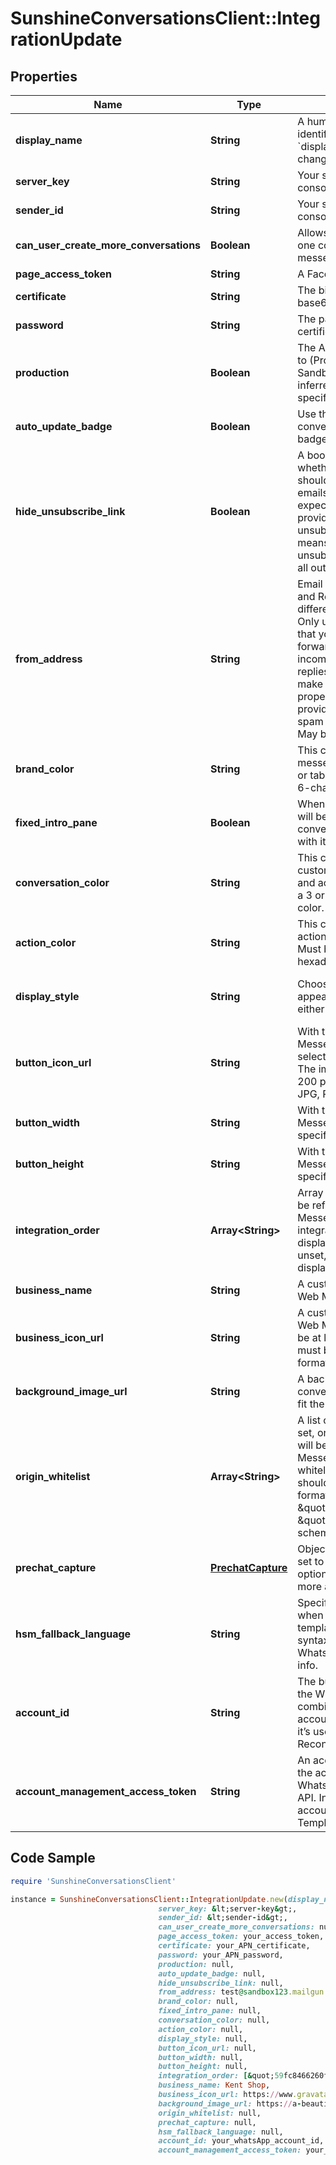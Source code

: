# SunshineConversationsClient::IntegrationUpdate

## Properties

Name | Type | Description | Notes
------------ | ------------- | ------------- | -------------
**display_name** | **String** | A human-friendly name used to identify the integration. &#x60;displayName&#x60; can be unset by changing it to &#x60;null&#x60;. | [optional] 
**server_key** | **String** | Your server key from the fcm console. | [optional] 
**sender_id** | **String** | Your sender id from the fcm console. | [optional] 
**can_user_create_more_conversations** | **Boolean** | Allows users to create more than one conversation on the web messenger integration. | [optional] 
**page_access_token** | **String** | A Facebook Page Access Token. | [optional] 
**certificate** | **String** | The binary of your APN certificate base64 encoded. | [optional] 
**password** | **String** | The password for your APN certificate. | [optional] 
**production** | **Boolean** | The APN environment to connect to (Production, if true, or Sandbox). Defaults to value inferred from certificate if not specified. | [optional] 
**auto_update_badge** | **Boolean** | Use the unread count of the conversation as the application badge. | [optional] 
**hide_unsubscribe_link** | **Boolean** | A boolean value indicating whether the unsubscribe link should be omitted from outgoing emails. When enabled, it is expected that the business is providing the user a way to unsubscribe by some other means. By default, the unsubscribe link will be included in all outgoing emails. | [optional] 
**from_address** | **String** | Email address to use as the From and Reply-To address if it must be different from incomingAddress. Only use this option if the address that you supply is configured to forward emails to the incomingAddress, otherwise user replies will be lost. You must also make sure that the domain is properly configured as a mail provider so as to not be flagged as spam by the user’s email client. May be unset with null. | [optional] 
**brand_color** | **String** | This color will be used in the messenger header and the button or tab in idle state. Must be a 3 or 6-character hexadecimal color. | [optional] [default to &#39;65758e&#39;]
**fixed_intro_pane** | **Boolean** | When true, the introduction pane will be pinned at the top of the conversation instead of scrolling with it. | [optional] [default to false]
**conversation_color** | **String** | This color will be used for customer messages, quick replies and actions in the footer. Must be a 3 or 6-character hexadecimal color. | [optional] [default to &#39;0099ff&#39;]
**action_color** | **String** | This color will be used for call-to-actions inside your messages. Must be a 3 or 6-character hexadecimal color. | [optional] [default to &#39;0099ff&#39;]
**display_style** | **String** | Choose how the messenger will appear on your website. Must be either button or tab. | [optional] [default to &#39;button&#39;]
**button_icon_url** | **String** | With the button style Web Messenger, you have the option of selecting your own button icon. The image must be at least 200 x 200 pixels and must be in either JPG, PNG, or GIF format. | [optional] 
**button_width** | **String** | With the button style Web Messenger, you have the option of specifying the button width. | [optional] [default to &#39;58&#39;]
**button_height** | **String** | With the button style Web Messenger, you have the option of specifying the button height. | [optional] [default to &#39;58&#39;]
**integration_order** | **Array&lt;String&gt;** | Array of integration IDs, order will be reflected in the Web Messenger. When set, only integrations from this list will be displayed in the Web Messenger. If unset, all integrations will be displayed. | [optional] 
**business_name** | **String** | A custom business name for the Web Messenger. | [optional] 
**business_icon_url** | **String** | A custom business icon url for the Web Messenger. The image must be at least 200 x 200 pixels and must be in either JPG, PNG, or GIF format. | [optional] 
**background_image_url** | **String** | A background image url for the conversation. Image will be tiled to fit the window. | [optional] 
**origin_whitelist** | **Array&lt;String&gt;** | A list of origins to whitelist. When set, only the origins from this list will be able to initialize the Web Messenger. If unset, all origins are whitelisted. The elements in the list should follow the serialized-origin format from RFC 6454: scheme \&quot;://\&quot; host [ \&quot;:\&quot; port ], where scheme is http or https.  | [optional] 
**prechat_capture** | [**PrechatCapture**](PrechatCapture.md) | Object whose properties can be set to specify the add-on’s options. See the [guide](https://docs.smooch.io/guide/web-messenger/#prechat-capture) to learn more about Prechat Capture. | [optional] 
**hsm_fallback_language** | **String** | Specify a fallback language to use when sending WhatsApp message template using the short hand syntax. Defaults to en_US. See WhatsApp documentation for more info. | [optional] [default to &#39;en_US&#39;]
**account_id** | **String** | The business ID associated with the WhatsApp account. In combination with accountManagementAccessToken, it’s used for Message Template Reconstruction. | [optional] 
**account_management_access_token** | **String** | An access token associated with the accountId used to query the WhatsApp Account Management API. In combination with accountId, it’s used for Message Template Reconstruction. | [optional] 

## Code Sample

```ruby
require 'SunshineConversationsClient'

instance = SunshineConversationsClient::IntegrationUpdate.new(display_name: My awesome integration,
                                 server_key: &lt;server-key&gt;,
                                 sender_id: &lt;sender-id&gt;,
                                 can_user_create_more_conversations: null,
                                 page_access_token: your_access_token,
                                 certificate: your_APN_certificate,
                                 password: your_APN_password,
                                 production: null,
                                 auto_update_badge: null,
                                 hide_unsubscribe_link: null,
                                 from_address: test@sandbox123.mailgun.org,
                                 brand_color: null,
                                 fixed_intro_pane: null,
                                 conversation_color: null,
                                 action_color: null,
                                 display_style: null,
                                 button_icon_url: null,
                                 button_width: null,
                                 button_height: null,
                                 integration_order: [&quot;59fc8466260f48003505228b&quot;,&quot;59d79780481d34002b7d3617&quot;],
                                 business_name: Kent Shop,
                                 business_icon_url: https://www.gravatar.com/image.jpg,
                                 background_image_url: https://a-beautiful-tile.png,
                                 origin_whitelist: null,
                                 prechat_capture: null,
                                 hsm_fallback_language: null,
                                 account_id: your_whatsApp_account_id,
                                 account_management_access_token: your_access_token)
```


